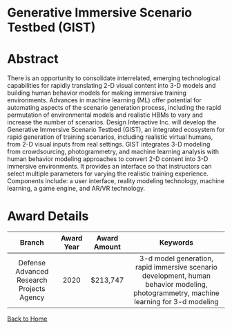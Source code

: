 
Generative Immersive Scenario Testbed (GIST)
============================================

# Abstract


There is an opportunity to consolidate interrelated, emerging technological capabilities for rapidly translating 2-D visual content into 3-D models and building human behavior models for making immersive training environments. Advances in machine learning (ML) offer potential for automating aspects of the scenario generation process, including the rapid permutation of environmental models and realistic HBMs to vary and increase the number of scenarios. Design Interactive Inc. will develop the Generative Immersive Scenario Testbed (GIST), an integrated ecosystem for rapid generation of training scenarios, including realistic virtual humans, from 2-D visual inputs from real settings. GIST integrates 3-D modeling from crowdsourcing, photogrammetry, and machine learning analysis with human behavior modeling approaches to convert 2-D content into 3-D immersive environments. It provides an interface so that instructors can select multiple parameters for varying the realistic training experience. Components include: a user interface, reality modeling technology, machine learning, a game engine, and AR/VR technology.  

# Award Details

|Branch|Award Year|Award Amount|Keywords|
| :---: | :---: | :---: | :---: |
|Defense Advanced Research Projects Agency|2020|$213,747|3-d model generation, rapid immersive scenario development, human behavior modeling, photogrammetry, machine learning for 3-d modeling|
  
  


[Back to Home](https://github.com/chrischow/dod_sbir_awards/CC/#1226)